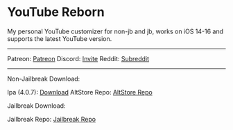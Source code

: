 # YouTube Reborn
My personal YouTube customizer for non-jb and jb, works on iOS 14-16 and supports the latest YouTube version.

-----

Patreon: [Patreon](https://www.patreon.com/lillieweeb)
Discord: [Invite](https://lillieh001.github.io/discord/youtuberebornv4.html)
Reddit: [Subreddit](https://www.reddit.com/r/YouTubeReborn/)

-----

Non-Jailbreak Download:

Ipa (4.0.7): [Download](https://github.com/LillieH001/YouTube-Reborn/releases/download/4.0.7/YouTube.Reborn.v4.0.7.ipa)
AltStore Repo: [AltStore Repo](https://lillieh001.github.io/altstore/)

Jailbreak Download:

Jailbreak Repo: [Jailbreak Repo](https://lillieh001.github.io/repo/)